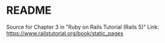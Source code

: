# README

Source for Chapter 3 in "Ruby on Rails Tutorial (Rails 5)"
Link: https://www.railstutorial.org/book/static_pages